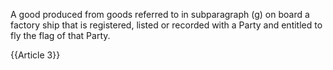 A good produced from goods referred to in subparagraph (g) on board a factory ship that is registered, listed or recorded with a Party and entitled to fly the flag of that Party.

{{Article 3}}
